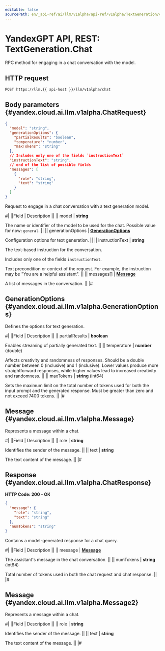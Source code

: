 ```yaml
---
editable: false
sourcePath: en/_api-ref/ai/llm/v1alpha/api-ref/v1alpha/TextGeneration/chat.md
---
```


# YandexGPT API, REST: TextGeneration.Chat

RPC method for engaging in a chat conversation with the model.

## HTTP request

```
POST https://llm.{{ api-host }}/llm/v1alpha/chat
```

## Body parameters {#yandex.cloud.ai.llm.v1alpha.ChatRequest}

```json
{
  "model": "string",
  "generationOptions": {
    "partialResults": "boolean",
    "temperature": "number",
    "maxTokens": "string"
  },
  // Includes only one of the fields `instructionText`
  "instructionText": "string",
  // end of the list of possible fields
  "messages": [
    {
      "role": "string",
      "text": "string"
    }
  ]
}
```

Request to engage in a chat conversation with a text generation model.

#|
||Field | Description ||
|| model | **string**

The name or identifier of the model to be used for the chat.
Possible value for now: `general`. ||
|| generationOptions | **[GenerationOptions](#yandex.cloud.ai.llm.v1alpha.GenerationOptions)**

Configuration options for text generation. ||
|| instructionText | **string**

The text-based instruction for the conversation.

Includes only one of the fields `instructionText`.

Text precondition or context of the request.
For example, the instruction may be "You are a helpful assistant". ||
|| messages[] | **[Message](#yandex.cloud.ai.llm.v1alpha.Message)**

A list of messages in the conversation. ||
|#

## GenerationOptions {#yandex.cloud.ai.llm.v1alpha.GenerationOptions}

Defines the options for text generation.

#|
||Field | Description ||
|| partialResults | **boolean**

Enables streaming of partially generated text. ||
|| temperature | **number** (double)

Affects creativity and randomness of responses. Should be a double number between 0 (inclusive) and 1 (inclusive).
Lower values produce more straightforward responses, while higher values lead to increased creativity and randomness. ||
|| maxTokens | **string** (int64)

Sets the maximum limit on the total number of tokens used for both the input prompt and the generated response.
Must be greater than zero and not exceed 7400 tokens. ||
|#

## Message {#yandex.cloud.ai.llm.v1alpha.Message}

Represents a message within a chat.

#|
||Field | Description ||
|| role | **string**

Identifies the sender of the message. ||
|| text | **string**

The text content of the message. ||
|#

## Response {#yandex.cloud.ai.llm.v1alpha.ChatResponse}

**HTTP Code: 200 - OK**

```json
{
  "message": {
    "role": "string",
    "text": "string"
  },
  "numTokens": "string"
}
```

Contains a model-generated response for a chat query.

#|
||Field | Description ||
|| message | **[Message](#yandex.cloud.ai.llm.v1alpha.Message2)**

The assistant's message in the chat conversation. ||
|| numTokens | **string** (int64)

Total number of tokens used in both the chat request and chat response. ||
|#

## Message {#yandex.cloud.ai.llm.v1alpha.Message2}

Represents a message within a chat.

#|
||Field | Description ||
|| role | **string**

Identifies the sender of the message. ||
|| text | **string**

The text content of the message. ||
|#
